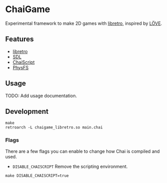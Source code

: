 # ChaiGame

Experimental framework to make 2D games with [libretro](https://www.libretro.com), inspired by [LÖVE](https://love2d.org).

## Features

- [libretro](https://www.libretro.com)
- [SDL](https://www.libsdl.org)
- [ChaiScript](http://chaiscript.com)
- [PhysFS](https://www.icculus.org/physfs/)

## Usage

TODO: Add usage documentation.

## Development

```
make
retroarch -L chaigame_libretro.so main.chai
```

### Flags

There are a few flags you can enable to change how Chai is compiled and used.

- `DISABLE_CHAISCRIPT` Remove the scripting environment.

```
make DISABLE_CHAISCRIPT=true
```

